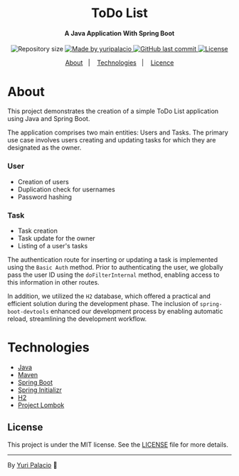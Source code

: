 <h1 align="center">
    ToDo List
</h1>

<h4 align="center"> 
	A Java Application With Spring Boot
</h4>

<p align="center">	
  <img alt="Repository size" src="https://img.shields.io/github/repo-size/yuripalacio/first-java-api">

  <a href="https://www.linkedin.com/in/yuripalacio/">
    <img alt="Made by yuripalacio" src="https://img.shields.io/badge/made%20by-Yuri%20Palacio-%2304D361">
  </a>
  
  <a href="https://github.com/yuripalacio/first-java-apicommits/main">
    <img alt="GitHub last commit" src="https://img.shields.io/github/last-commit/yuripalacio/first-java-api">
  </a>
  
  <a href="https://github.com/yuripalacio/first-java-api/blob/main/LICENSE">
    <img alt="License" src="https://img.shields.io/badge/license-MIT-brightgreen">
  </a>
</p>

<p align="center">
  <a href="#about">About</a>&nbsp;&nbsp;&nbsp;|&nbsp;&nbsp;&nbsp;
  <a href="#technologies">Technologies</a>&nbsp;&nbsp;&nbsp;|&nbsp;&nbsp;&nbsp;
  <a href="#licence">Licence</a>
</p>

# About
This project demonstrates the creation of a simple ToDo List application using Java and Spring Boot.

The application comprises two main entities: Users and Tasks. The primary use case involves users creating and updating tasks for which they are designated as the owner.

### User
- Creation of users
- Duplication check for usernames
- Password hashing

### Task
- Task creation
- Task update for the owner
- Listing of a user's tasks

The authentication route for inserting or updating a task is implemented using the `Basic Auth` method. Prior to authenticating the user, we globally pass the user ID using the `doFilterInternal` method, enabling access to this information in other routes.

In addition, we utilized the `H2` database, which offered a practical and efficient solution during the development phase.
The inclusion of `spring-boot-devtools` enhanced our development process by enabling automatic reload, streamlining the development workflow.

# Technologies

- [Java](https://www.oracle.com/br/java/)
- [Maven](https://maven.apache.org/what-is-maven.html)
- [Spring Boot](https://spring.io/projects/spring-boot)
- [Spring Initializr](https://start.spring.io/)
- [H2](https://www.h2database.com/html/main.html)
- [Project Lombok](https://projectlombok.org/)

## License

This project is under the MIT license. See the <a href="https://github.com/yuripalacio/first-java-api/blob/main/LICENSE">LICENSE</a> file for more details.

<hr />

By [Yuri Palacio](https://www.linkedin.com/in/yuri-palacio/) :wave:

